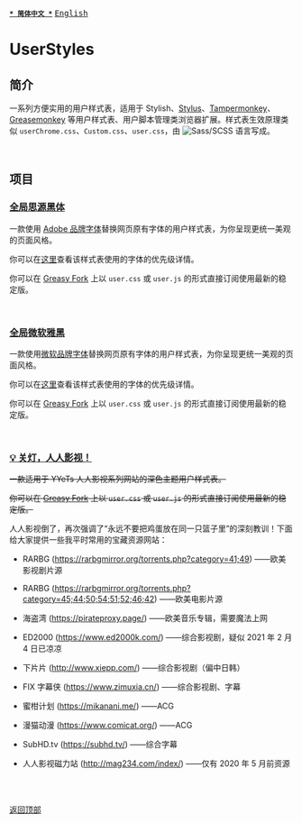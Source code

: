 [<kbd>**`* 简体中文 *`**</kbd>](https://github.com/francis-zhao/userstyles#readme "读我")
[<kbd>English</kbd>](https://github.com/francis-zhao/userstyles/blob/master/README.en.md "Readme")

# UserStyles

## 简介

一系列方便实用的用户样式表，适用于 Stylish、[Stylus](http://add0n.com/stylus.html "Stylus")、[Tampermonkey](https://www.tampermonkey.net/ "Tampermonkey")、[Greasemonkey](https://www.greasespot.net/ "Greasemonkey") 等用户样式表、用户脚本管理类浏览器扩展。样式表生效原理类似 `userChrome.css`、`Custom.css`、`user.css`，由 ![Sass/SCSS](https://img.shields.io/github/languages/top/francis-zhao/userstyles?style=flat-square) 语言写成。

<br>

## 项目

### [全局思源黑体](https://github.com/francis-zhao/userstyles/blob/master/src/scss/global-font-adobe.user.scss)

一款使用 [Adobe 品牌字体](https://github.com/francis-zhao/userstyles/blob/master/docs/字体清单.md#adobe_fonts)替换网页原有字体的用户样式表，为你呈现更统一美观的页面风格。

你可以在[这里](https://github.com/francis-zhao/userstyles/blob/master/docs/字体栈优先级.md#adobe_fonts)查看该样式表使用的字体的优先级详情。

你可以在 [Greasy Fork](https://greasyfork.org/scripts/419362 "Greasy Fork") 上以 `user.css` 或 `user.js` 的形式直接订阅使用最新的稳定版。

<br>

### [全局微软雅黑](https://github.com/francis-zhao/userstyles/blob/master/src/scss/global-font-microsoft.user.scss)

一款使用[微软品牌字体](https://github.com/francis-zhao/userstyles/blob/master/docs/字体清单.md#msft_fonts)替换网页原有字体的用户样式表，为你呈现更统一美观的页面风格。

你可以在[这里](https://github.com/francis-zhao/userstyles/blob/master/docs/字体栈优先级.md#msft_fonts)查看该样式表使用的字体的优先级详情。

你可以在 [Greasy Fork](https://greasyfork.org/scripts/419363 "Greasy Fork") 上以 `user.css` 或 `user.js` 的形式直接订阅使用最新的稳定版。

<br>

### [💡 关灯，人人影视！](https://github.com/francis-zhao/userstyles/blob/master/src/scss/theme-yyets-dark.user.scss)

<del>一款适用于 YYeTs 人人影视系列网站的深色主题用户样式表。</del>

<del>你可以在 [Greasy Fork](https://greasyfork.org/scripts/419366 "Greasy Fork") 上以 `user.css` 或 `user.js` 的形式直接订阅使用最新的稳定版。</del>

人人影视倒了，再次强调了“永远不要把鸡蛋放在同一只篮子里”的深刻教训！下面给大家提供一些我平时常用的宝藏资源网站：

- RARBG (https://rarbgmirror.org/torrents.php?category=41;49) ——欧美影视剧片源

- RARBG (https://rarbgmirror.org/torrents.php?category=45;44;50;54;51;52;46;42) ——欧美电影片源

- 海盗湾 (https://pirateproxy.page/) ——欧美音乐专辑，需要魔法上网

- ED2000 (https://www.ed2000k.com/) ——综合影视剧，疑似 2021 年 2 月 4 日已凉凉

- 下片片 (http://www.xiepp.com/) ——综合影视剧（偏中日韩）

- FIX 字幕侠 (https://www.zimuxia.cn/) ——综合影视剧、字幕

- 蜜柑计划 (https://mikanani.me/) ——ACG

- 漫猫动漫 (https://www.comicat.org/) ——ACG

- SubHD.tv (https://subhd.tv/) ——综合字幕

- 人人影视磁力站 (http://mag234.com/index/) ——仅有 2020 年 5 月前资源

<br>
<br>

[<kbd>返回顶部</kbd>](# "返回顶部")
